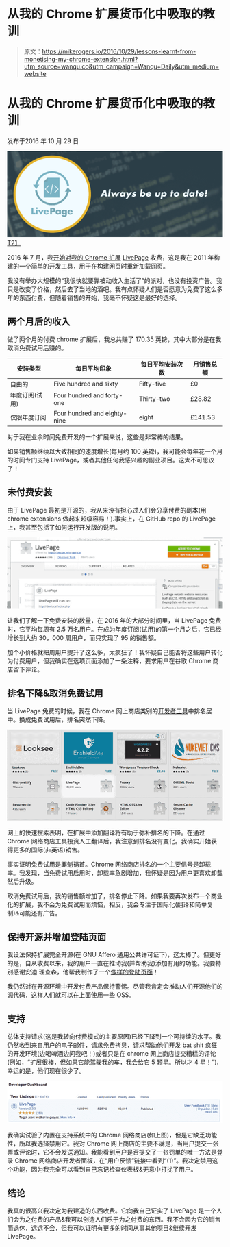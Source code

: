 # 从我的 Chrome 扩展货币化中吸取的教训

> 原文：<https://mikerogers.io/2016/10/29/lessons-learnt-from-monetising-my-chrome-extension.html?utm_source=wanqu.co&utm_campaign=Wanqu+Daily&utm_medium=website>





# 从我的 Chrome 扩展货币化中吸取的教训

发布于<time datetime="2016-10-29">2016 年 10 月 29 日</time>



[![LivePage marquee image with it's new logo on a code background](img/78b9f75f2c81e2473c47a3eff0127650.png)T2】](https://chrome.google.com/webstore/detail/livepage/pilnojpmdoofaelbinaeodfpjheijkbh?hl=en?utm_source=blog&utm_medium=web&utm_campaign=followup)

2016 年 7 月，我[开始对我的 Chrome 扩展](/2016/07/03/why-im-charging-for-livepage) [LivePage](https://chrome.google.com/webstore/detail/livepage/pilnojpmdoofaelbinaeodfpjheijkbh?hl=en?utm_source=blog&utm_medium=web&utm_campaign=followup) 收费，这是我在 2011 年构建的一个简单的开发工具，用于在构建网页时重新加载网页。

我没有举办大规模的“我很快就要靠被动收入生活了”的派对，也没有投资广告。我只是改变了价格，然后去了当地的酒吧。我有点怀疑人们是否愿意为免费了这么多年的东西付费，但随着销售的开始，我毫不怀疑这是最好的选择。

## 两个月后的收入

做了两个月的付费 chrome 扩展后，我总共赚了 170.35 英镑，其中大部分是在我取消免费试用后赚的。

| 安装类型 | 每日平均印象 | 每日平均安装次数 | 月销售总额 |
| --- | --- | --- | --- |
| 自由的 | Five hundred and sixty | Fifty-five | £0 |
| 年度订阅(试用) | Four hundred and forty-one | Thirty-two | £28.82 |
| 仅限年度订阅 | Four hundred and eighty-nine | eight | £141.53 |

对于我在业余时间免费开发的一个扩展来说，这些是非常棒的结果。

如果销售额继续以大致相同的速度增长(每月约 100 英镑)，我可能会每年花一个月的时间专门支持 LivePage，或者其他任何我感兴趣的副业项目。这太不可思议了！

## 未付费安装

由于 LivePage 最初是开源的，我从来没有担心过人们会分享付费的副本(用 chrome extensions 做起来超级容易！).事实上，在 GitHub repo 的 LivePage 上，我甚至包括了如何运行开发版的说明。

![Screenshot of chrome web store showing 90k users](img/95bcd669c6b672b4bf171346d34261dc.png)

让我们了解一下免费安装的数量，在 2016 年的大部分时间里，当 LivePage 免费时，它平均每周有 2.5 万名用户。在成为年度订阅(试用)的第一个月之后，它已经增长到大约 30，000 周用户，而只实现了 95 的销售额。

加个小价格就把周用户提升了这么多，太疯狂了！我怀疑自己能否将这些用户转化为付费用户，但我确实在选项页面添加了一条注释，要求用户在谷歌 Chrome 商店留下评论。

## 排名下降&取消免费试用

当 LivePage 免费的时候，我在 Chrome 网上商店类别的[开发者工具](https://chrome.google.com/webstore/category/ext/11-web-development?_feature=4stars)中排名居中。换成免费试用后，排名突然下降。

![Falling to the bottom makes investing in the promotional images so worth it](img/6859db75286228f9b7efd17b9da5614e.png)

网上的快速搜索表明，在扩展中添加翻译将有助于弥补排名的下降。在通过 Chrome 网络商店工具投资人工翻译后，我注意到排名没有变化。我确实开始获得更多的国际(非英语)销售。

事实证明免费试用是罪魁祸首。Chrome 网络商店排名的一个主要信号是卸载率。我发现，当免费试用启用时，卸载率急剧增加，我怀疑是因为用户更喜欢卸载然后升级。

取消免费试用后，我的销售额增加了，排名停止下降。如果我要再次发布一个商业化的扩展，我不会为免费试用而烦恼，相反，我会专注于国际化(翻译和简单复制)&可能还有广告。

## 保持开源并增加登陆页面

我设法保持扩展完全开源(在 GNU Affero 通用公共许可证下)，这太棒了。但更好的是，自从收费以来，我的用户一直在推动我(并帮助我)添加有用的功能。我要特别感谢安迪·理查森，他帮我制作了一个[像样的登陆页面](https://livepage.mikerogers.io/)！

我仍然对在开源环境中开发付费产品保持警惕。尽管我肯定会推动人们开源他们的源代码，这样人们就可以在上面使用一些 OSS。

## 支持

总体支持请求(这是我转向付费模式的主要原因)已经下降到一个可持续的水平。我仍然收到来自用户的电子邮件，请求免费拷贝，请求帮助他们开发 bat shit 疯狂的开发环境(边喝啤酒边问我吧！)或者只是在 chrome 网上商店提交糟糕的评论(例如，“扩展很棒，但如果它能驾驶我的车，我会给它 5 颗星。所以才 4 星！”).幸运的是，他们现在很少了。

![The only way I know if a user has requested support was if (1) was added to the link](img/373b96fc7dec1366b32d8de0534bf1e2.png)

我确实试验了内置在支持系统中的 Chrome 网络商店(如上图)，但是它缺乏功能性，所以我选择禁用它。我对 Chrome 网上商店的主要不满是，当用户提交一张票或评论时，它不会发送通知。我能看到用户是否提交了一张罚单的唯一方法是登录 Chrome 网络商店开发者面板，在“用户反馈”链接中看到“(1)”。我决定禁用这个功能，因为我完全可以看到自己忘记检查仪表板&无意中打扰了用户。

## 结论

我真的很高兴我决定为我建造的东西收费。它向我自己证实了 LivePage 是一个人们会为之付费的产品&我可以创造人们乐于为之付费的东西。我不会因为它的销售而退休，远远不会，但我可以证明有更多的时间从事其他项目&继续开发 LivePage。

